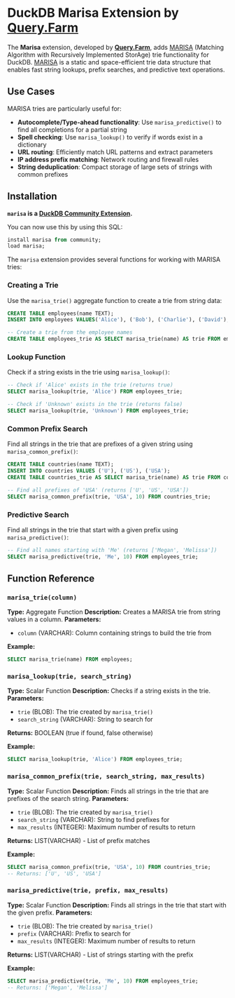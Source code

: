 # DuckDB Marisa Extension by [Query.Farm](https://query.farm)

The **Marisa** extension, developed by **[Query.Farm](https://query.farm)**, adds [MARISA](https://github.com/s-yata/marisa-trie) (Matching Algorithm with Recursively Implemented StorAge) trie functionality for DuckDB. [MARISA](https://github.com/s-yata/marisa-trie) is a static and space-efficient trie data structure that enables fast string lookups, prefix searches, and predictive text operations.

## Use Cases

MARISA tries are particularly useful for:
- **Autocomplete/Type-ahead functionality**: Use `marisa_predictive()` to find all completions for a partial string
- **Spell checking**: Use `marisa_lookup()` to verify if words exist in a dictionary
- **URL routing**: Efficiently match URL patterns and extract parameters
- **IP address prefix matching**: Network routing and firewall rules
- **String deduplication**: Compact storage of large sets of strings with common prefixes

## Installation

**`marisa` is a [DuckDB Community Extension](https://github.com/duckdb/community-extensions).**

You can now use this by using this SQL:

```sql
install marisa from community;
load marisa;
```

The `marisa` extension provides several functions for working with MARISA tries:

### Creating a Trie
Use the `marisa_trie()` aggregate function to create a trie from string data:
```sql
CREATE TABLE employees(name TEXT);
INSERT INTO employees VALUES('Alice'), ('Bob'), ('Charlie'), ('David'), ('Eve'), ('Frank'), ('Mallory'), ('Megan'), ('Oscar'), ('Melissa');

-- Create a trie from the employee names
CREATE TABLE employees_trie AS SELECT marisa_trie(name) AS trie FROM employees;
```

### Lookup Function
Check if a string exists in the trie using `marisa_lookup()`:
```sql
-- Check if 'Alice' exists in the trie (returns true)
SELECT marisa_lookup(trie, 'Alice') FROM employees_trie;

-- Check if 'Unknown' exists in the trie (returns false)
SELECT marisa_lookup(trie, 'Unknown') FROM employees_trie;
```

### Common Prefix Search
Find all strings in the trie that are prefixes of a given string using `marisa_common_prefix()`:
```sql
CREATE TABLE countries(name TEXT);
INSERT INTO countries VALUES ('U'), ('US'), ('USA');
CREATE TABLE countries_trie AS SELECT marisa_trie(name) AS trie FROM countries;

-- Find all prefixes of 'USA' (returns ['U', 'US', 'USA'])
SELECT marisa_common_prefix(trie, 'USA', 10) FROM countries_trie;
```

### Predictive Search
Find all strings in the trie that start with a given prefix using `marisa_predictive()`:
```sql
-- Find all names starting with 'Me' (returns ['Megan', 'Melissa'])
SELECT marisa_predictive(trie, 'Me', 10) FROM employees_trie;
```

## Function Reference

### `marisa_trie(column)`
**Type:** Aggregate Function
**Description:** Creates a MARISA trie from string values in a column.
**Parameters:**
- `column` (VARCHAR): Column containing strings to build the trie from

**Example:**
```sql
SELECT marisa_trie(name) FROM employees;
```

### `marisa_lookup(trie, search_string)`
**Type:** Scalar Function
**Description:** Checks if a string exists in the trie.
**Parameters:**
- `trie` (BLOB): The trie created by `marisa_trie()`
- `search_string` (VARCHAR): String to search for

**Returns:** BOOLEAN (true if found, false otherwise)

**Example:**
```sql
SELECT marisa_lookup(trie, 'Alice') FROM employees_trie;
```

### `marisa_common_prefix(trie, search_string, max_results)`
**Type:** Scalar Function
**Description:** Finds all strings in the trie that are prefixes of the search string.
**Parameters:**
- `trie` (BLOB): The trie created by `marisa_trie()`
- `search_string` (VARCHAR): String to find prefixes for
- `max_results` (INTEGER): Maximum number of results to return

**Returns:** LIST(VARCHAR) - List of prefix matches

**Example:**
```sql
SELECT marisa_common_prefix(trie, 'USA', 10) FROM countries_trie;
-- Returns: ['U', 'US', 'USA']
```

### `marisa_predictive(trie, prefix, max_results)`
**Type:** Scalar Function
**Description:** Finds all strings in the trie that start with the given prefix.
**Parameters:**
- `trie` (BLOB): The trie created by `marisa_trie()`
- `prefix` (VARCHAR): Prefix to search for
- `max_results` (INTEGER): Maximum number of results to return

**Returns:** LIST(VARCHAR) - List of strings starting with the prefix

**Example:**
```sql
SELECT marisa_predictive(trie, 'Me', 10) FROM employees_trie;
-- Returns: ['Megan', 'Melissa']
```
